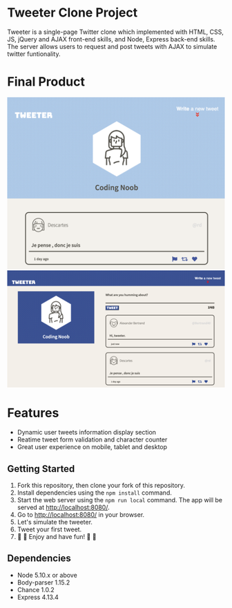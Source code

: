 # Tweeter Clone Project
Tweeter is a single-page Twitter clone which implemented with HTML, CSS, JS, jQuery and AJAX front-end skills, and Node, Express back-end skills. The server allows users to request and post tweets with AJAX to simulate twitter funtionality.

# Final Product
![mobile UI](https://github.com/MingfengLi0122/tweeter/blob/master/public/images/mobile.png)
![mobile UI](https://github.com/MingfengLi0122/tweeter/blob/master/public/images/desktop.png)

# Features
- Dynamic user tweets information display section
- Reatime tweet form validation and character counter
- Great user experience on mobile, tablet and desktop


## Getting Started

1. Fork this repository, then clone your fork of this repository.
2. Install dependencies using the `npm install` command.
3. Start the web server using the `npm run local` command. The app will be served at <http://localhost:8080/>.
4. Go to <http://localhost:8080/> in your browser.
5. Let's simulate the tweeter.
6. Tweet your first tweet.
7. 🤗 🤗 Enjoy and have fun! 🤗 🤗

## Dependencies

- Node 5.10.x or above
- Body-parser 1.15.2
- Chance 1.0.2
- Express 4.13.4
